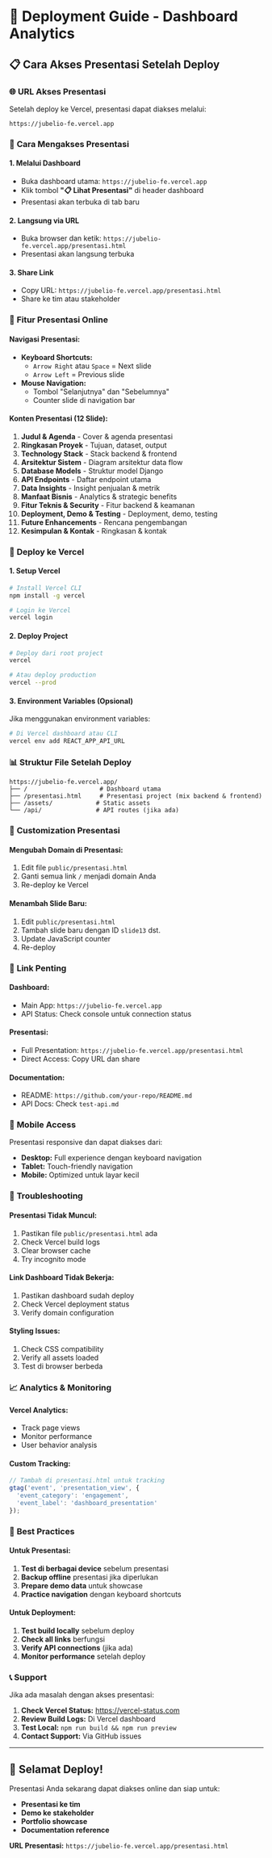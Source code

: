 # 🚀 Deployment Guide - Dashboard Analytics

## 📋 Cara Akses Presentasi Setelah Deploy

### 🌐 **URL Akses Presentasi**

Setelah deploy ke Vercel, presentasi dapat diakses melalui:

```
https://jubelio-fe.vercel.app
```

### 📱 **Cara Mengakses Presentasi**

#### **1. Melalui Dashboard**
- Buka dashboard utama: `https://jubelio-fe.vercel.app`
- Klik tombol **"📋 Lihat Presentasi"** di header dashboard
- Presentasi akan terbuka di tab baru

#### **2. Langsung via URL**
- Buka browser dan ketik: `https://jubelio-fe.vercel.app/presentasi.html`
- Presentasi akan langsung terbuka

#### **3. Share Link**
- Copy URL: `https://jubelio-fe.vercel.app/presentasi.html`
- Share ke tim atau stakeholder

### 🎯 **Fitur Presentasi Online**

#### **Navigasi Presentasi:**
- **Keyboard Shortcuts:**
  - `Arrow Right` atau `Space` = Next slide
  - `Arrow Left` = Previous slide
- **Mouse Navigation:**
  - Tombol "Selanjutnya" dan "Sebelumnya"
  - Counter slide di navigation bar

#### **Konten Presentasi (12 Slide):**
1. **Judul & Agenda** - Cover & agenda presentasi
2. **Ringkasan Proyek** - Tujuan, dataset, output
3. **Technology Stack** - Stack backend & frontend
4. **Arsitektur Sistem** - Diagram arsitektur data flow
5. **Database Models** - Struktur model Django
6. **API Endpoints** - Daftar endpoint utama
7. **Data Insights** - Insight penjualan & metrik
8. **Manfaat Bisnis** - Analytics & strategic benefits
9. **Fitur Teknis & Security** - Fitur backend & keamanan
10. **Deployment, Demo & Testing** - Deployment, demo, testing
11. **Future Enhancements** - Rencana pengembangan
12. **Kesimpulan & Kontak** - Ringkasan & kontak

### 🔧 **Deploy ke Vercel**

#### **1. Setup Vercel**
```bash
# Install Vercel CLI
npm install -g vercel

# Login ke Vercel
vercel login
```

#### **2. Deploy Project**
```bash
# Deploy dari root project
vercel

# Atau deploy production
vercel --prod
```

#### **3. Environment Variables (Opsional)**
Jika menggunakan environment variables:
```bash
# Di Vercel dashboard atau CLI
vercel env add REACT_APP_API_URL
```

### 📊 **Struktur File Setelah Deploy**

```
https://jubelio-fe.vercel.app/
├── /                    # Dashboard utama
├── /presentasi.html     # Presentasi project (mix backend & frontend)
├── /assets/            # Static assets
└── /api/               # API routes (jika ada)
```

### 🎨 **Customization Presentasi**

#### **Mengubah Domain di Presentasi:**
1. Edit file `public/presentasi.html`
2. Ganti semua link `/` menjadi domain Anda
3. Re-deploy ke Vercel

#### **Menambah Slide Baru:**
1. Edit `public/presentasi.html`
2. Tambah slide baru dengan ID `slide13` dst.
3. Update JavaScript counter
4. Re-deploy

### 🔗 **Link Penting**

#### **Dashboard:**
- Main App: `https://jubelio-fe.vercel.app`
- API Status: Check console untuk connection status

#### **Presentasi:**
- Full Presentation: `https://jubelio-fe.vercel.app/presentasi.html`
- Direct Access: Copy URL dan share

#### **Documentation:**
- README: `https://github.com/your-repo/README.md`
- API Docs: Check `test-api.md`

### 📱 **Mobile Access**

Presentasi responsive dan dapat diakses dari:
- **Desktop:** Full experience dengan keyboard navigation
- **Tablet:** Touch-friendly navigation
- **Mobile:** Optimized untuk layar kecil

### 🚨 **Troubleshooting**

#### **Presentasi Tidak Muncul:**
1. Pastikan file `public/presentasi.html` ada
2. Check Vercel build logs
3. Clear browser cache
4. Try incognito mode

#### **Link Dashboard Tidak Bekerja:**
1. Pastikan dashboard sudah deploy
2. Check Vercel deployment status
3. Verify domain configuration

#### **Styling Issues:**
1. Check CSS compatibility
2. Verify all assets loaded
3. Test di browser berbeda

### 📈 **Analytics & Monitoring**

#### **Vercel Analytics:**
- Track page views
- Monitor performance
- User behavior analysis

#### **Custom Tracking:**
```javascript
// Tambah di presentasi.html untuk tracking
gtag('event', 'presentation_view', {
  'event_category': 'engagement',
  'event_label': 'dashboard_presentation'
});
```

### 🎯 **Best Practices**

#### **Untuk Presentasi:**
1. **Test di berbagai device** sebelum presentasi
2. **Backup offline** presentasi jika diperlukan
3. **Prepare demo data** untuk showcase
4. **Practice navigation** dengan keyboard shortcuts

#### **Untuk Deployment:**
1. **Test build locally** sebelum deploy
2. **Check all links** berfungsi
3. **Verify API connections** (jika ada)
4. **Monitor performance** setelah deploy

### 📞 **Support**

Jika ada masalah dengan akses presentasi:

1. **Check Vercel Status:** https://vercel-status.com
2. **Review Build Logs:** Di Vercel dashboard
3. **Test Local:** `npm run build && npm run preview`
4. **Contact Support:** Via GitHub issues

---

## 🎉 **Selamat Deploy!**

Presentasi Anda sekarang dapat diakses online dan siap untuk:
- **Presentasi ke tim**
- **Demo ke stakeholder**
- **Portfolio showcase**
- **Documentation reference**

**URL Presentasi:** `https://jubelio-fe.vercel.app/presentasi.html` 